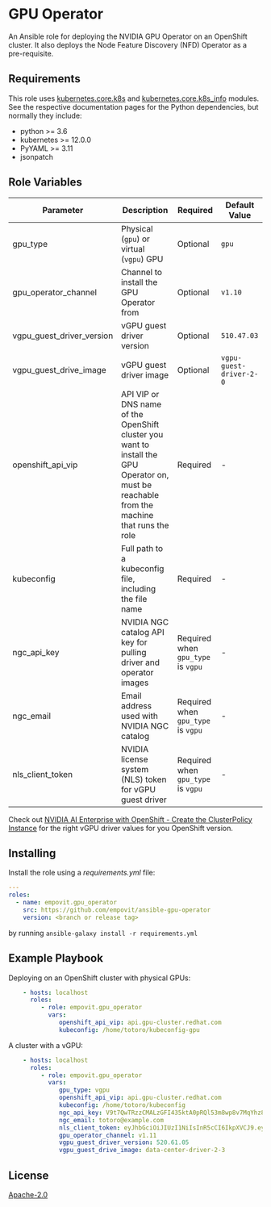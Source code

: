 GPU Operator
=========

An Ansible role for deploying the NVIDIA GPU Operator on an OpenShift cluster. It also deploys the Node Feature Discovery (NFD) Operator as a pre-requisite.

Requirements
------------

This role uses [kubernetes.core.k8s](https://docs.ansible.com/ansible/latest/collections/kubernetes/core/k8s_module.html) and [kubernetes.core.k8s_info](https://docs.ansible.com/ansible/latest/collections/kubernetes/core/k8s_info_module.html) modules. See the respective documentation pages for the Python dependencies, but normally they include:

* python >= 3.6
* kubernetes >= 12.0.0
* PyYAML >= 3.11
* jsonpatch

Role Variables
--------------

Parameter | Description | Required | Default Value
----|----|----|----
gpu_type                  | Physical (`gpu`) or virtual (`vgpu`) GPU | Optional | `gpu`
gpu_operator_channel      | Channel to install the GPU Operator from | Optional | `v1.10`
vgpu_guest_driver_version | vGPU guest driver version                | Optional | `510.47.03`
vgpu_guest_drive_image    | vGPU guest driver image                  | Optional | `vgpu-guest-driver-2-0`
openshift_api_vip     | API VIP or DNS name of the OpenShift cluster you want to install the GPU Operator on, must be reachable from the machine that runs the role | Required | -
kubeconfig            | Full path to a kubeconfig file, including the file name | Required | -
ngc_api_key           | NVIDIA NGC catalog API key for pulling driver and operator images | Required when `gpu_type` is `vgpu` | -
ngc_email             | Email address used with NVIDIA NGC catalog | Required when `gpu_type` is `vgpu` | -
nls_client_token      | NVIDIA license system (NLS) token for vGPU guest driver | Required when `gpu_type` is `vgpu` | -

Check out [NVIDIA AI Enterprise with OpenShift - Create the ClusterPolicy Instance](https://docs.nvidia.com/datacenter/cloud-native/gpu-operator/openshift/nvaie-with-ocp.html#create-the-clusterpolicy-instance) for the right vGPU driver values for you OpenShift version.

Installing
----------------

Install the role using a _requirements.yml_ file:

```yaml
---
roles:
  - name: empovit.gpu_operator
    src: https://github.com/empovit/ansible-gpu-operator
    version: <branch or release tag>
```

by running `ansible-galaxy install -r requirements.yml`

Example Playbook
----------------

Deploying on an OpenShift cluster with physical GPUs:

```yaml
    - hosts: localhost
      roles:
         - role: empovit.gpu_operator
           vars:
              openshift_api_vip: api.gpu-cluster.redhat.com
              kubeconfig: /home/totoro/kubeconfig-gpu
```

A cluster with a vGPU:

```yaml
    - hosts: localhost
      roles:
         - role: empovit.gpu_operator
           vars:
              gpu_type: vgpu
              openshift_api_vip: api.gpu-cluster.redhat.com
              kubeconfig: /home/totoro/kubeconfig
              ngc_api_key: V9t7QwTRzzCMALzGFI435ktA0pRQl53m8wp8v7MqYhz8JcLgF6JIB2HqZeYc
              ngc_email: totoro@example.com
              nls_client_token: eyJhbGciOiJIUzI1NiIsInR5cCI6IkpXVCJ9.eyJpZCI6IjEyMzQ1Njc4OTAiLCJuYW1lIjoiVG90b3JvIiwicm9sZSI6IkdQVSBPcGVyYXRvciJ9.jufu49sz7Q2r2d95MZgj-HUXkQRg_PY6UjLay8CX3wA
              gpu_operator_channel: v1.11
              vgpu_guest_driver_version: 520.61.05
              vgpu_guest_drive_image: data-center-driver-2-3
```

License
-------

[Apache-2.0](LICENSE)